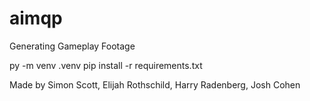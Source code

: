 # aimqp

Generating Gameplay Footage

py -m venv .venv
pip install -r requirements.txt

Made by Simon Scott, Elijah Rothschild, Harry Radenberg, Josh Cohen
